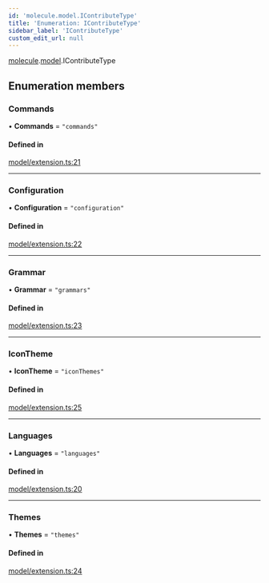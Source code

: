 ```yaml
---
id: 'molecule.model.IContributeType'
title: 'Enumeration: IContributeType'
sidebar_label: 'IContributeType'
custom_edit_url: null
---
```


[molecule](../namespaces/molecule).[model](../namespaces/molecule.model).IContributeType

## Enumeration members

### Commands

• **Commands** = `"commands"`

#### Defined in

[model/extension.ts:21](https://github.com/DTStack/molecule/blob/3e6bc450/src/model/extension.ts#L21)

---

### Configuration

• **Configuration** = `"configuration"`

#### Defined in

[model/extension.ts:22](https://github.com/DTStack/molecule/blob/3e6bc450/src/model/extension.ts#L22)

---

### Grammar

• **Grammar** = `"grammars"`

#### Defined in

[model/extension.ts:23](https://github.com/DTStack/molecule/blob/3e6bc450/src/model/extension.ts#L23)

---

### IconTheme

• **IconTheme** = `"iconThemes"`

#### Defined in

[model/extension.ts:25](https://github.com/DTStack/molecule/blob/3e6bc450/src/model/extension.ts#L25)

---

### Languages

• **Languages** = `"languages"`

#### Defined in

[model/extension.ts:20](https://github.com/DTStack/molecule/blob/3e6bc450/src/model/extension.ts#L20)

---

### Themes

• **Themes** = `"themes"`

#### Defined in

[model/extension.ts:24](https://github.com/DTStack/molecule/blob/3e6bc450/src/model/extension.ts#L24)
